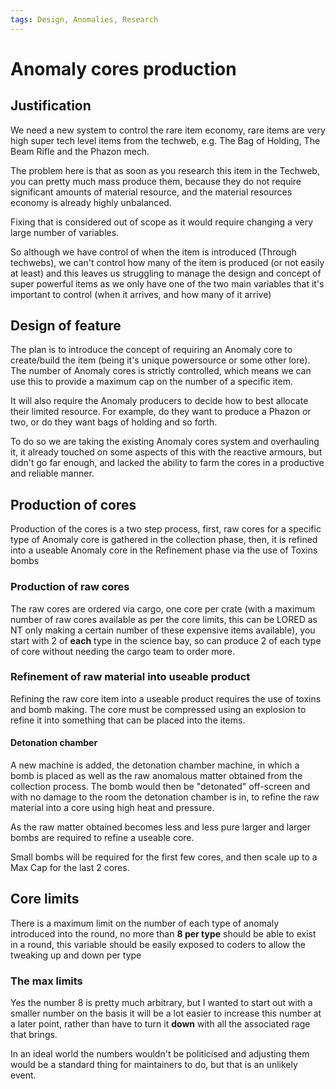 ```yaml
---
tags: Design, Anomalies, Research
---
```

# Anomaly cores production

## Justification
We need a new system to control the rare item economy, rare items are very high super tech level items from the techweb, e.g. The Bag of Holding, The Beam Rifle and the Phazon mech.

The problem here is that as soon as you research this item in the Techweb, you can pretty much mass produce them, because they do not require significant amounts of material resource, and the material resources economy is already highly unbalanced.

Fixing that is considered out of scope as it would require changing a very large number of variables.

So although we have control of when the item is introduced (Through techwebs), we can't control how many of the item is produced (or not easily at least) and this leaves us struggling to manage the design and concept of super powerful items as we only have one of the two main variables that it's important to control (when it arrives, and how many of it arrive)

## Design of feature
The plan is to introduce the concept of requiring an Anomaly core to create/build the item (being it's unique powersource or some other lore). The number of Anomaly cores is strictly controlled, which means we can use this to provide a maximum cap on the number of a specific item.

It will also require the Anomaly producers to decide how to best allocate their limited resource. For example, do they want to produce a Phazon or two, or do they want bags of holding and so forth.

To do so we are taking the existing Anomaly cores system and overhauling it, it already touched on some aspects of this with the reactive armours, but didn't go far enough, and lacked the ability to farm the cores in a productive and reliable manner.

## Production of cores
Production of the cores is a two step process, first, raw cores for a specific type of Anomaly core is gathered in the collection phase, then, it is refined into a useable Anomaly core in the Refinement phase via the use of Toxins bombs

### Production of raw cores
The raw cores are ordered via cargo, one core per crate (with a maximum number of raw cores available as per the core limits, this can be LORED as NT only making a certain number of these expensive items available), you start with 2 of **each** type in the science bay, so can produce 2 of each type of core without needing the cargo team to order more.

### Refinement of raw material into useable product
Refining the raw core item into a useable product requires the use of toxins and bomb making. The core must be compressed using an explosion to refine it into something that can be placed into the items.

#### Detonation chamber
A new machine is added, the detonation chamber machine, in which a bomb is placed as well as the raw anomalous matter obtained from the collection process. The bomb would then be "detonated" off-screen and with no damage to the room the detonation chamber is in, to refine the raw material into a core using high heat and pressure.

As the raw matter obtained becomes less and less pure larger and larger bombs are required to refine a useable core.

Small bombs will be required for the first few cores, and then scale up to a Max Cap for the last 2 cores.


## Core limits
There is a maximum limit on the number of each type of anomaly introduced into the round, no more than **8 per type** should be able to exist in a round, this variable should be easily exposed to coders to allow the tweaking up and down per type

### The max limits
Yes the number 8 is pretty much arbitrary, but I wanted to start out with a smaller number on the basis it will be a lot easier to increase this number at a later point, rather than have to turn it **down** with all the associated rage that brings.

In an ideal world the numbers wouldn't be politicised and adjusting them would be a standard thing for maintainers to do, but that is an unlikely event.